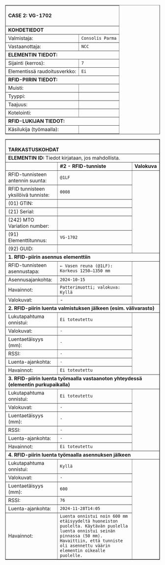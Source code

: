 <table border="1" cellspacing="0" cellpadding="0">
<tbody>
<tr><td colspan="2"><br><strong>CASE 2: VG-1702</strong><br><br></td></tr>

<tr><td colspan="2"><strong>KOHDETIEDOT</strong></td></tr>
<tr>
  <td>Valmistaja:</td>
  <td><code>Consolis Parma</code></td>
</tr>
<tr>
  <td>Vastaanottaja:</td>
  <td><code>NCC</code></td>
</tr>
<tr><td colspan="2"><strong>ELEMENTIN TIEDOT:</strong><br></td></tr>
<tr>
  <td>Sijainti (kerros):</td>
  <td><code>7</code></td>
</tr>
<tr>
  <td>Elementissä raudoitusverkko:</td>
  <td><code>Ei</code></td>
</tr>
<tr><td colspan="2"><strong>RFID-PIIRIN TIEDOT:</strong></td></tr>
<tr>
  <td>Muisti:</td>
  <td><code></code></td>
</tr>
<tr>
  <td>Tyyppi:</td>
  <td><code></code></td>
</tr>
<tr>
  <td>Taajuus:</td>
  <td><code></code></td>
</tr>
<tr>
  <td>Kotelointi:</td>
  <td><code></code></td>
</tr>

<tr><td colspan="2"><strong>RFID-LUKIJAN TIEDOT:</strong></td></tr>
<tr>
  <td>Käsilukija (työmaalla):</td>
  <td><code></code></td>
</tr>
</tbody>
</table>

<table border="1" cellspacing="0" cellpadding="0">
  <tbody>
    <tr><td colspan="5"><br><strong>TARKASTUSKOHDAT</strong><br></td></tr>
    <tr><td colspan="5"><strong>ELEMENTIN ID:</strong> Tiedot kirjataan, jos mahdollista.</td></tr>
    <tr>
      <td></td>
      <td><strong>#2 - RFID-tunniste</strong></td>
      <td><strong>Valokuva</strong></td>
    </tr>
    <tr>
      <td>RFID-tunnisteen antennin suunta:</td>
      <td><code>@1LF</code></td>
      <td rowspan="7"></td>
    </tr>
    <tr>
      <td>RFID tunnisteen yksilöivä tunniste:</td>
      <td><code>0008</code></td>
    </tr>
    <tr>
      <td>(01) GTIN:</td>
      <td><code></code></td>
    </tr>
    <tr>
      <td>(21) Serial:</td>
      <td><code></code></td>
    </tr>
    <tr>
      <td>(242) MTO Variation number:</td>
      <td><code></code></td>
    </tr>
    <tr>
      <td>(91) Elementtitunnus:</td>
      <td><code>VG-1702</code>
    </tr>
    <tr>
      <td>(92) GUID:</td>
      <td><code></code>
    </tr>
    <tr><td colspan="5"><strong>1. RFID-piirin asennus elementtiin</strong></td></tr>
    <tr>
      <td>RFID-tunnisteen asennustapa:</td>
      <td><code>← Vasen reuna (@1LF): Korkeus 1250–1350 mm</code></td>
      <td rowspan="4"></td>
    </tr>
    <tr>
      <td>Asennusajankohta:</td>
      <td><code>2024-10-15</code></td>
    </tr>
    <tr>
      <td>Havainnot:</td>
      <td><code>Patterimuotti; valokuva: Kyllä</code></td>
    </tr>
    <tr>
      <td>Valokuvat:</td>
      <td>-</td>
    </tr>
    <tr><td colspan="5"><strong>2. RFID-piirin luenta valmistuksen jälkeen (esim. välivarasto)</strong></td></tr>
    <tr>
      <td>Lukutapahtuma onnistui:</td>
      <td><code>Ei toteutettu</code></td>
      <td rowspan="6"></td>
    </tr>
    <tr>
      <td>Valokuvat:</td>
      <td><code>-</code></td>
    </tr>
    <tr>
      <td>Luentaetäisyys (mm):</td>
      <td><code>-</code></td>
    </tr>
    <tr>
      <td>RSSI:</td>
      <td><code>-</code></td>
    </tr>
    <tr>
      <td>Luenta-ajankohta:</td>
      <td><code>-</code></td>
    </tr>
    <tr>
      <td>Havainnot:</td>
      <td><code>Ei toteutettu</code></td>
    </tr>
    <tr><td colspan="5"><strong>3. RFID-piirin luenta työmaalla vastaanoton yhteydessä (elementin purkupaikalla)</strong></td></tr>
    <tr>
      <td>Lukutapahtuma onnistui:</td>
      <td><code>Ei toteutettu</code></td>
      <td rowspan="6"></td>
    </tr>
    <tr>
      <td>Valokuvat:</td>
      <td><code>-</code></td>
    </tr>
    <tr>
      <td>Luentaetäisyys (mm):</td>
      <td><code>-</code></td>
    </tr>
    <tr>
      <td>RSSI:</td>
      <td><code>-</code></td>
    </tr>
    <tr>
      <td>Luenta-ajankohta:</td>
      <td><code>-</code></td>
    </tr>
    <tr>
      <td>Havainnot:</td>
      <td><code>Ei toteutettu</code></td>
    </tr>
    <tr><td colspan="5"><strong>4. RFID-piirin luenta työmaalla asennuksen jälkeen</strong></td></tr>
    <tr>
      <td>Lukutapahtuma onnistui:</td>
      <td><code>Kyllä</code></td>
      <td rowspan="6"></td>
    </tr>
    <tr>
      <td>Valokuvat:</td>
      <td><code>-</code></td>
    </tr>
    <tr>
      <td>Luentaetäisyys (mm):</td>
      <td><code>600</code></td>
    </tr>
    <tr>
      <td>RSSI:</td>
      <td><code>76</code></td>
    </tr>
    <tr>
      <td>Luenta-ajankohta:</td>
      <td><code>2024-11-28T14:05</code></td>
    </tr>
    <tr>
      <td>Havainnot:</td>
      <td><code>Luenta onnistui noin 600 mm etäisyydeltä huoneiston puolelta. Käytävän puolella luenta onnistui seinän pinnassa (50 mm). Havaittiin, että tunniste oli asennettu väärin elementin oikealle puolelle.</code></td>
    </tr>
  </tbody>
</table>
